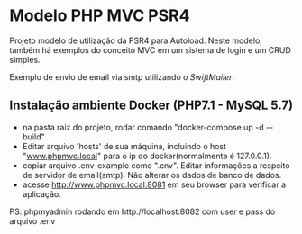 # Modelo PHP MVC PSR4

Projeto modelo de utilização da PSR4 para Autoload. Neste modelo, também há exemplos do conceito MVC em um sistema de login e um CRUD simples.

Exemplo de envio de email via smtp utilizando o *SwiftMailer*.

## Instalação ambiente Docker (PHP7.1 - MySQL 5.7)
- na pasta raiz do projeto, rodar comando "docker-compose up -d --build"
- Editar arquivo 'hosts' de sua máquina, incluindo o host "www.phpmvc.local" para o ip do docker(normalmente é 127.0.0.1).
- copiar arquivo .env-example como ".env". Editar informações a respeito de servidor de email(smtp). Não alterar os dados de banco de dados.
- acesse http://www.phpmvc.local:8081 em seu browser para verificar a aplicação.


PS: phpmyadmin rodando em http://localhost:8082 com user e pass do arquivo .env
